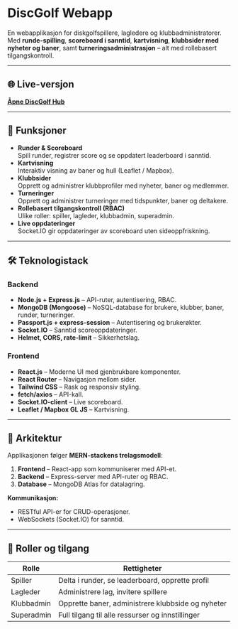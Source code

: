 # DiscGolf Webapp

En webapplikasjon for diskgolfspillere, lagledere og klubbadministratorer.  
Med **runde-spilling**, **scoreboard i sanntid**, **kartvisning**, **klubbsider med nyheter og baner**, samt **turneringsadministrasjon** – alt med rollebasert tilgangskontroll.

---

## 🌐 Live-versjon
[**Åpne DiscGolf Hub**](https://disk-applikasjon-39f504b7af19.herokuapp.com/)

---

## 🚀 Funksjoner

- **Runder & Scoreboard**  
  Spill runder, registrer score og se oppdatert leaderboard i sanntid.
- **Kartvisning**  
  Interaktiv visning av baner og hull (Leaflet / Mapbox).
- **Klubbsider**  
  Opprett og administrer klubbprofiler med nyheter, baner og medlemmer.
- **Turneringer**  
  Opprett og administrer turneringer med tidspunkter, baner og deltakere.
- **Rollebasert tilgangskontroll (RBAC)**  
  Ulike roller: spiller, lagleder, klubbadmin, superadmin.
- **Live oppdateringer**  
  Socket.IO gir oppdateringer av scoreboard uten sideoppfriskning.

---

## 🛠️ Teknologistack

### Backend
- **Node.js + Express.js** – API-ruter, autentisering, RBAC.
- **MongoDB (Mongoose)** – NoSQL-database for brukere, klubber, baner, runder, turneringer.
- **Passport.js + express-session** – Autentisering og brukerøkter.
- **Socket.IO** – Sanntid scoreoppdateringer.
- **Helmet, CORS, rate-limit** – Sikkerhetslag.

### Frontend
- **React.js** – Moderne UI med gjenbrukbare komponenter.
- **React Router** – Navigasjon mellom sider.
- **Tailwind CSS** – Rask og responsiv styling.
- **fetch/axios** – API-kall.
- **Socket.IO-client** – Live scoreboard.
- **Leaflet / Mapbox GL JS** – Kartvisning.

---

## 📐 Arkitektur

Applikasjonen følger **MERN-stackens trelagsmodell**:  
1. **Frontend** – React-app som kommuniserer med API-et.  
2. **Backend** – Express-server med API-ruter og RBAC.  
3. **Database** – MongoDB Atlas for datalagring.

**Kommunikasjon:**
- RESTful API-er for CRUD-operasjoner.
- WebSockets (Socket.IO) for sanntid.

---

## 🔐 Roller og tilgang

| Rolle        | Rettigheter |
|--------------|-------------|
| Spiller      | Delta i runder, se leaderboard, opprette profil |
| Lagleder     | Administrere lag, invitere spillere |
| Klubbadmin   | Opprette baner, administrere klubbside og nyheter |
| Superadmin   | Full tilgang til alle ressurser og innstillinger |


